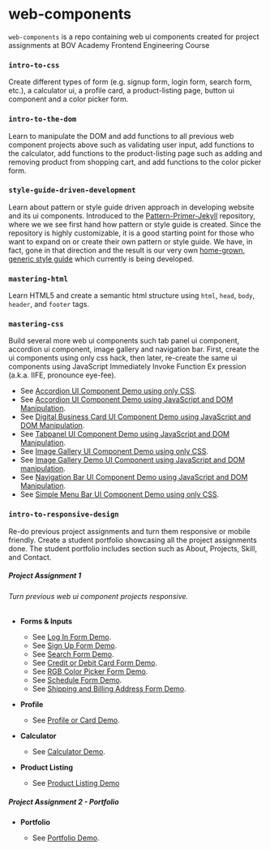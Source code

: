 # web-components

`web-components` is a repo containing web ui components created for project assignments at BOV Academy Frontend Engineering Course 

### `intro-to-css` 

Create different types of form (e.g. signup form, login form, search form, etc.), a calculator ui, a profile card, a product-listing page, button ui component and a color picker form.

### `intro-to-the-dom`

Learn to manipulate the DOM and add functions to all previous web component projects above such as validating user input, add functions to the calculator, add functions to the product-listing page such as adding and removing product from shopping cart, and add functions to the color picker form.

### `style-guide-driven-development`

Learn about pattern or style guide driven approach in developing website and its ui components.  Introduced to the [Pattern-Primer-Jekyll](https://github.com/opattison/Pattern-Primer-Jekyll "Pattern-Primer-Jekyll") repository, where we we see first hand how pattern or style guide is created.  Since the repository is highly customizable, it is a good starting point for those who want to expand on or create their own pattern or style guide.  We have, in fact, gone in that direction and the result is our very own [home-grown, generic style guide](https://bruceleeo.github.io/ "Home grown, generic style guide") which currently is being developed.

### `mastering-html`

Learn HTML5 and create a semantic html structure using `html`, `head`, `body`, `header`, and `footer` tags.

### `mastering-css` 

Build several more web ui components such tab panel ui component, accordion ui component, image gallery and navigation bar.  First, create the ui components using only css hack, then later, re-create the same ui components using JavaScript Immediately Invoke Function Ex
pression (a.k.a. IIFE, pronounce eye-fee).

- See [Accordion UI Component Demo using only CSS](https://bruceleeo.github.io/web-components/mastering-css/web/accordionUI.html "Accordion UI Component Demo using only CSS").
- See [Accordion UI Component Demo using JavaScript and DOM Manipulation](https://bruceleeo.github.io/web-components/mastering-css/web/accordionUIwithJS.html "Accordion UI Component using JavaScript and DOM Manipulation").
- See [Digital Business Card UI Component Demo using JavaScript and DOM Manipulation](https://bruceleeo.github.io/web-components/mastering-css/web/digitalBusinessCard.html "Digital Business Card UI Component Demo using JavaScript and DOM Manipulation").
- See [Tabpanel UI Component Demo using JavaScript and DOM Manipulation](https://bruceleeo.github.io/web-components/mastering-css/web/tabPanelUI.html "Tabpanel UI Component Demo using JavaScript and DOM Manipulation").
- See [Image Gallery UI Component Demo using only CSS](https://bruceleeo.github.io/web-components/mastering-css/web/imageGallery.html "Image Gallery using CSS only").  
- See [Image Gallery Demo UI Component using JavaScript and DOM manipulation](https://bruceleeo.github.io/web-components/mastering-css/web/imageGalleryJS.html "Image Gallery UI Component Demo using JavaScipt and DOM Manipulation").
- See [Navigation Bar UI Component Demo using JavaScript and DOM Manipulation](https://bruceleeo.github.io/web-components/mastering-css/web/navbarUI.html "Navigation Bar UI Component using JavaScript and DOM Manipulation").
- See [Simple Menu Bar UI Component Demo using only CSS](https://bruceleeo.github.io/web-components/mastering-css/web/simple-menu-bar.html "Simple Menu Bar UI Component Demo using only CSS").

### `intro-to-responsive-design` 

Re-do previous project assignments and turn them responsive or mobile friendly.  Create a student portfolio showcasing all the project assignments done.  The student portfolio includes section such as About, Projects, Skill, and Contact. 

##### Project Assignment 1 

###### Turn previous web ui component projects responsive.

- **Forms & Inputs**

	- See [Log In Form Demo](https://bruceleeo.github.io/web-components/intro-to-responsive-design/web/ui/form/login.html "Log In Form").
	- See [Sign Up Form Demo](https://bruceleeo.github.io/web-components/intro-to-responsive-design/web/ui/form/signup.html "Sign Up Form").
	- See [Search Form Demo](https://bruceleeo.github.io/web-components/intro-to-responsive-design/web/ui/form/search.html "Search Form").
	- See [Credit or Debit Card Form Demo](https://bruceleeo.github.io/web-components/intro-to-responsive-design/web/ui/form/ccdc.html "Credit or Debit Card Form").
	- See [RGB Color Picker Form Demo](https://bruceleeo.github.io/web-components/intro-to-responsive-design/web/ui/form/rgbColor.html "RGB Color Picker").
	- See [Schedule Form Demo](https://bruceleeo.github.io/web-components/intro-to-responsive-design/web/ui/form/schedule.html "Schedule Form").
	- See [Shipping and Billing Address Form Demo](https://bruceleeo.github.io/web-components/intro-to-responsive-design/web/ui/form/sbAddress.html "Shipping and Billing Form").

- **Profile**

	- See [Profile or Card Demo](https://bruceleeo.github.io/web-components/intro-to-responsive-design/web/ui/profile/profile.html "Profile or Card UI Component").

- **Calculator**

	- See [Calculator Demo](https://bruceleeo.github.io/web-components/intro-to-responsive-design/web/ui/calculator/calculator.html "Calculator").

- **Product Listing**

	- See [Product Listing Demo](https://bruceleeo.github.io/web-components/intro-to-responsive-design/web/ui/product-listing/productListing.html "Product Listing Page")

##### Project Assignment 2 - Portfolio

- **Portfolio**

	- See [Portfolio Demo](https://bruceleeo.github.io/web-components/intro-to-responsive-design/web/portfolio/portfolio.html "Leonardo de Leon Portfolio"). 